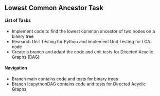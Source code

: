 ## Lowest Common Ancestor Task ##

#### List of Tasks ####
* Implement code to find the lowest common ancestor of two nodes on a bianry tree
* Research Unit Testing for Python and implement Unit Testing for LCA code
* Create a branch and adapt the code and unit tests for Directed Acyclic Graphs (DAG)

#### Navigation ####
* Branch main contains code and tests for binary trees
* Branch lcapythonDAG contains code and tests for Directed Acyclic Graphs

